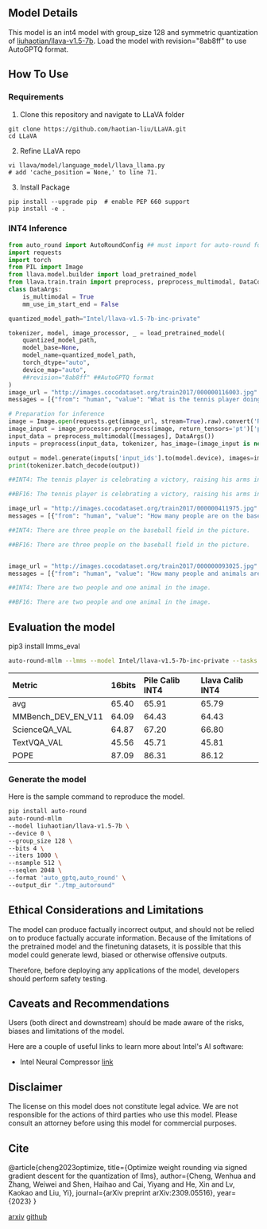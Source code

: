
## Model Details

This model is an int4 model with group_size 128 and symmetric quantization of [liuhaotian/llava-v1.5-7b](https://huggingface.co/liuhaotian/llava-v1.5-7b). Load the model with revision="8ab8ff" to use AutoGPTQ format.

## How To Use

### Requirements

1. Clone this repository and navigate to LLaVA folder
```shell
git clone https://github.com/haotian-liu/LLaVA.git
cd LLaVA
```

2. Refine LLaVA repo
```
vi llava/model/language_model/llava_llama.py
# add 'cache_position = None,' to line 71.
```
3. Install Package
```
pip install --upgrade pip  # enable PEP 660 support
pip install -e .
```

### INT4 Inference
```python
from auto_round import AutoRoundConfig ## must import for auto-round format
import requests
import torch
from PIL import Image
from llava.model.builder import load_pretrained_model
from llava.train.train import preprocess, preprocess_multimodal, DataCollatorForSupervisedDataset
class DataArgs:
    is_multimodal = True
    mm_use_im_start_end = False

quantized_model_path="Intel/llava-v1.5-7b-inc-private"

tokenizer, model, image_processor, _ = load_pretrained_model(
    quantized_model_path,
    model_base=None,
    model_name=quantized_model_path,
    torch_dtype="auto",
    device_map="auto",
    ##revision="8ab8ff" ##AutoGPTQ format
)
image_url = "http://images.cocodataset.org/train2017/000000116003.jpg"
messages = [{"from": "human", "value": "What is the tennis player doing in the image?\n<image>"}]

# Preparation for inference
image = Image.open(requests.get(image_url, stream=True).raw).convert('RGB')
image_input = image_processor.preprocess(image, return_tensors='pt')['pixel_values'][0].to(model.device)
input_data = preprocess_multimodal([messages], DataArgs())
inputs = preprocess(input_data, tokenizer, has_image=(image_input is not None))

output = model.generate(inputs['input_ids'].to(model.device), images=image_input.unsqueeze(0).half(), max_new_tokens=50)
print(tokenizer.batch_decode(output))

##INT4: The tennis player is celebrating a victory, raising his arms in the air, and holding his tennis racket.

##BF16: The tennis player is celebrating a victory, raising his arms in the air, and holding a tennis racket.

image_url = "http://images.cocodataset.org/train2017/000000411975.jpg"
messages = [{"from": "human", "value": "How many people are on the baseball field in the picture?\n<image>"}]

##INT4: There are three people on the baseball field in the picture.

##BF16: There are three people on the baseball field in the picture.


image_url = "http://images.cocodataset.org/train2017/000000093025.jpg"
messages = [{"from": "human", "value": "How many people and animals are there in the image?\n<image>"}]

##INT4: There are two people and one animal in the image.

##BF16: There are two people and one animal in the image.

```

## Evaluation the model
pip3 install lmms_eval
```bash
auto-round-mllm --lmms --model Intel/llava-v1.5-7b-inc-private --tasks pope,textvqa_val,scienceqa,mmbench_en  --output_dir "./eval_result" --device cuda:0 
```
|Metric             |16bits|Pile Calib INT4  | Llava Calib INT4  |
|:-------------------|:------|:------|:--------------|
|avg                |65.40 |65.91 | 65.79 |
|MMBench_DEV_EN_V11 |64.09 |64.43 |64.43 |
|ScienceQA_VAL      |64.87 |67.20 |66.80 |
|TextVQA_VAL        |45.56 |45.71 |45.81 |
|POPE               |87.09 |86.31 |86.12 |

### Generate the model
Here is the sample command to reproduce the model.
```bash
pip install auto-round
auto-round-mllm
--model liuhaotian/llava-v1.5-7b \
--device 0 \
--group_size 128 \
--bits 4 \
--iters 1000 \
--nsample 512 \
--seqlen 2048 \
--format 'auto_gptq,auto_round' \
--output_dir "./tmp_autoround"
```

## Ethical Considerations and Limitations

The model can produce factually incorrect output, and should not be relied on to produce factually accurate information. Because of the limitations of the pretrained model and the finetuning datasets, it is possible that this model could generate lewd, biased or otherwise offensive outputs.

Therefore, before deploying any applications of the model, developers should perform safety testing.

## Caveats and Recommendations

Users (both direct and downstream) should be made aware of the risks, biases and limitations of the model.

Here are a couple of useful links to learn more about Intel's AI software:

- Intel Neural Compressor [link](https://github.com/intel/neural-compressor)

## Disclaimer

The license on this model does not constitute legal advice. We are not responsible for the actions of third parties who use this model. Please consult an attorney before using this model for commercial purposes.

## Cite

@article{cheng2023optimize, title={Optimize weight rounding via signed gradient descent for the quantization of llms}, author={Cheng, Wenhua and Zhang, Weiwei and Shen, Haihao and Cai, Yiyang and He, Xin and Lv, Kaokao and Liu, Yi}, journal={arXiv preprint arXiv:2309.05516}, year={2023} }

[arxiv](https://arxiv.org/abs/2309.05516) [github](https://github.com/intel/auto-round)
